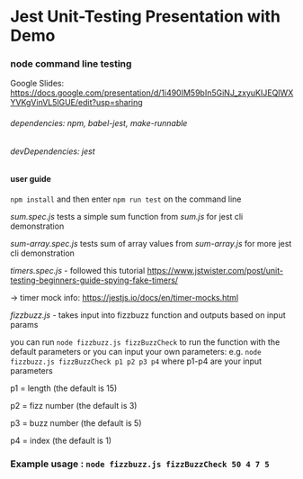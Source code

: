 # Jest Unit-Testing Presentation with Demo

### node command line testing

Google Slides: https://docs.google.com/presentation/d/1i490IM59bIn5GiNJ_zxyuKIJEQIWXYVKgVinVL5lGUE/edit?usp=sharing


###### dependencies: npm, babel-jest, make-runnable
###### devDependencies: jest

#### user guide



`npm install` and then enter `npm run test` on the command line

_sum.spec.js_ tests a simple sum function from _sum.js_ for jest cli demonstration

_sum-array.spec.js_ tests sum of array values from _sum-array.js_ for more jest cli demonstration

_timers.spec.js_ - followed this tutorial https://www.jstwister.com/post/unit-testing-beginners-guide-spying-fake-timers/

-> timer mock info: https://jestjs.io/docs/en/timer-mocks.html

_fizzbuzz.js_ - takes input into fizzbuzz function and outputs based on input params

you can run `node fizzbuzz.js fizzBuzzCheck` to run the function with the default parameters or
you can input your own parameters:
  e.g. `node fizzbuzz.js fizzBuzzCheck p1 p2 p3 p4` where p1-p4 are your input parameters
    

p1 = length        (the default is 15)

p2 = fizz number   (the default is 3)

p3 = buzz number   (the default is 5)

p4 = index         (the default is 1)

### Example usage : `node fizzbuzz.js fizzBuzzCheck 50 4 7 5` 

